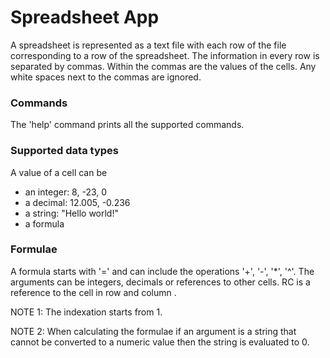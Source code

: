 # Spreadsheet App
A spreadsheet is represented as a text file with each row of the file corresponding to a row of the spreadsheet.
The information in every row is separated by commas. Within the commas are the values of the cells.
Any white spaces next to the commas are ignored.


### Commands
The 'help' command prints all the supported commands.


### Supported data types
A value of a cell can be
  - an integer: 8, -23, 0
  - a decimal: 12.005, -0.236
  - a string: "Hello world!"
  - a formula


### Formulae
A formula starts with '=' and can include the operations '+', '-', '*', '^'.
The arguments can be integers, decimals or references to other cells.
R<x>C<y> is a reference to the cell in row <x> and column <y>.

NOTE 1: The indexation starts from 1.

NOTE 2: When calculating the formulae if an argument is a string that cannot be converted to a numeric value then the string is evaluated to 0.
